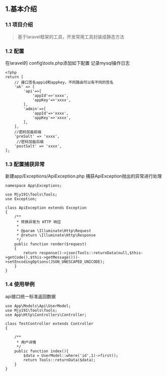## 1.基本介绍
### 1.1 项目介绍
> 基于laravel框架的工具，开发常用工具封装成静态方法
### 1.2 配置
在laravel的 config\tools.php添加如下配置
记录mysql操作日志
```
<?php
return [
    // 接口签名appid和appkey，不同路由可以有不同的签名
    'ak' => [
        'api'=>[
            'appId'=>'xxxx',
            'appKey'=>'xxxx',
        ],
        'admin'=>[
            'appId'=>'xxxx',
            'appKey'=>'xxxx',
        ],
    ],
    //密码加盐前缀
    'preSalt' => 'xxxx',
     //密码加盐后缀
    'postSalt' => 'xxxx',
];
```
### 1.3 配置捕获异常
新建app/Exceptions/ApiException.php
捕获ApiException抛出的异常进行处理
```
namespace App\Exceptions;

use Mjy191\Tools\Tools;
use Exception;

class ApiException extends Exception
{
    /**
     * 转换异常为 HTTP 响应
     *
     * @param \Illuminate\Http\Request
     * @return \Illuminate\Http\Response
     */
    public function render($request)
    {
        return response()->json(Tools::returnData(null,$this->getCode(),$this->getMessage()))->setEncodingOptions(JSON_UNESCAPED_UNICODE);
    }
}
```
### 1.4 使用举例
api接口统一标准返回数据

```$xslt
use App\Models\Api\UserModel;
use Mjy191\Tools\Tools;
use App\Http\Controllers\Controller;

class TestController extends Controller
{

    /**
     * 用户详情
     */
    public function index(){
        $data = UserModel::where('id',1)->first();
        return Tools::returnData($data);
    }
}
```

